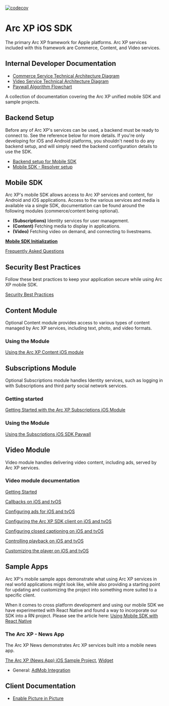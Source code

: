 [![codecov](https://codecov.io/gh/arcxp/arcxp-mobile-sdk-iOS/graph/badge.svg)](https://codecov.io/gh/arcxp/arcxp-mobile-sdk-iOS)
# Arc XP iOS SDK
The primary Arc XP framework for Apple platforms.
Arc XP services included with this framework are Commerce, Content, and Video services.

## Internal Developer Documentation
- [Commerce Service Technical Architecture Diagram](DeveloperDocumentation/CommerceServiceTechnicalArchitectureDiagram.pdf)
- [Video Service Technical Architecture Diagram](DeveloperDocumentation/VideoServiceTechinicalArchitectureDiagram.pdf)
- [Paywall Algorithm Flowchart](DeveloperDocumentation/PaywallAlgorithmFlowchart.pdf)


A collection of documentation covering the Arc XP unified mobile SDK and sample projects.

## Backend Setup

Before any of Arc XP's services can be used, a backend must be ready to connect to. See the reference below for more details. If you're only developing for iOS and Android platforms, you shouldn't need to do any backend setup, and will simply need the backend configuration details to use the SDK. 

* [Backend setup for Mobile SDK](https://dev.arcxp.com/mobile/content/back-end-setup-for-mobile-sdk/)
* [Mobile SDK - Resolver setup](https://dev.arcxp.com/mobile/content/mobile-sdk-resolver-setup/)

## Mobile SDK

Arc XP's mobile SDK allows access to Arc XP services and content, for Android and iOS applications. Access to the various services and media is available via a single SDK, documentation can be found around the following modules (commerce/content being optional).

* **(Subscriptions)** Identity services for user management.
* **(Content)** Fetching media to display in applications.
* **(Video)** Fetching video on demand, and connecting to livestreams.  
      

**[Mobile SDK Initialization](https://dev.arcxp.com/mobile/getting-started/getting-started-with-arc-xp-ios-sdk/)**  

[Frequently Asked Questions](https://dev.arcxp.com/mobile/additional-resources/arc-xp-mobile-sdk-faq/)

## Security Best Practices

Follow these best practices to keep your application secure while using Arc XP mobile SDK.

[Security Best Practices](https://dev.arcxp.com/mobile/additional-resources/arc-xp-mobile-sdk-security-best-practices/)

## Content Module

Optional Content module provides access to various types of content managed by Arc XP services, including text, photo, and video formats. 

### Using the Module

[Using the Arc XP Content iOS module](https://dev.arcxp.com/content/developer-docs/using-the-arc-xp-content-ios-module/)

## Subscriptions Module

Optional Subscriptions module handles Identity services, such as logging in with Subscriptions and third party social network services.

### Getting started

 [Getting Started with the Arc XP Subscriptions iOS Module](https://dev.arcxp.com/mobile/subscriptions/getting-started-with-arc-xp-commerce-ios-module/)

### Using the Module

[Using the Subscriptions iOS SDK Paywall](https://dev.arcxp.com/mobile/subscriptions/using-the-commerce-ios-module-paywall/)

## Video Module

Video module handles delivering video content, including ads, served by Arc XP services.


### Video module documentation


[Getting Started](https://dev.arcxp.com/video-center/developer-docs/mobile-video-module-getting-started-with-the-ios-sdk/)


[Callbacks on iOS and tvOS](https://dev.arcxp.com/video-center/developer-docs/mobile-video-module-callbacks-on-ios-and-tvos/)


[Configuring ads for iOS and tvOS](https://dev.arcxp.com/video-center/developer-docs/mobile-video-module-configuring-ads-with-the-ios-sdk/)


[Configuring the Arc XP SDK client on iOS and tvOS](https://dev.arcxp.com/video-center/developer-docs/mobile-video-sdk-configuring-the-arc-sdk-client-on-ios-and-tvos/)


[Configuring closed captioning on iOS and tvOS](https://dev.arcxp.com/video-center/developer-docs/mobile-video-module-configuring-closed-captioning-on-ios-and-tvos/)


[Controlling playback on iOS and tvOS](https://dev.arcxp.com/video-center/developer-docs/mobile-video-sdk-controlling-video-playback-with-the-ios-sdk/)

[Customizing the player on iOS and tvOS](https://dev.arcxp.com/video-center/developer-docs/mobile-video-module-customizing-the-player-on-ios/)

## Sample Apps

Arc XP's mobile sample apps demonstrate what using Arc XP services in real world applications might look like, while also providing a starting point for updating and customizing the project into something more suited to a specific client.

When it comes to cross platform development and using our mobile SDK we have experimented with React Native and found a way to incorporate our SDK into a RN project. Please see the article here: [Using Mobile SDK with React Native](https://dev.arcxp.com/mobile/additional-resources/using-mobile-sdk-with-react-native/)

### The Arc XP - News App

The Arc XP News demonstrates Arc XP services built into a mobile news app.

[The Arc XP (News App) iOS Sample Project](https://dev.arcxp.com/mobile/sample-apps/the-arc-xp-news-app-ios-sample-project/), [Widget](https://dev.arcxp.com/mobile/sample-apps/ios-newsapp-widget-documentation/)
* General: [AdMob Integration](https://dev.arcxp.com/mobile/sample-apps/the-arc-xp-news-app-google-admob-implementation/)



## Client Documentation
- [Enable Picture in Picture](ClientDocumentation/EnablePictureInPicture.md)
